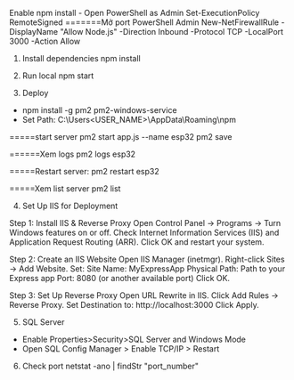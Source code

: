Enable npm install - Open PowerShell as Admin
Set-ExecutionPolicy RemoteSigned 
=======Mở port PowerShell Admin
New-NetFirewallRule -DisplayName "Allow Node.js" -Direction Inbound -Protocol TCP -LocalPort 3000 -Action Allow

1. Install dependencies
npm install

2. Run local
npm start

3. Deploy
+ npm install -g pm2 pm2-windows-service
+ Set Path: C:\Users\<USER_NAME>\AppData\Roaming\npm 

=====start server
pm2 start app.js --name esp32
pm2 save

======Xem logs
pm2 logs esp32

=====Restart server:
pm2 restart esp32

=====Xem list server
pm2 list

4. Set Up IIS for Deployment

Step 1: Install IIS & Reverse Proxy
Open Control Panel → Programs → Turn Windows features on or off.
Check Internet Information Services (IIS) and Application Request Routing (ARR).
Click OK and restart your system.

Step 2: Create an IIS Website
Open IIS Manager (inetmgr).
Right-click Sites → Add Website.
Set:
Site Name: MyExpressApp
Physical Path: Path to your Express app
Port: 8080 (or another available port)
Click OK.

Step 3: Set Up Reverse Proxy
Open URL Rewrite in IIS.
Click Add Rules → Reverse Proxy.
Set Destination to: http://localhost:3000
Click Apply.

5. SQL Server
- Enable Properties>Security>SQL Server and Windows Mode
- Open SQL Config Manager > Enable TCP/IP > Restart

6. Check port
netstat -ano | findStr "port_number"